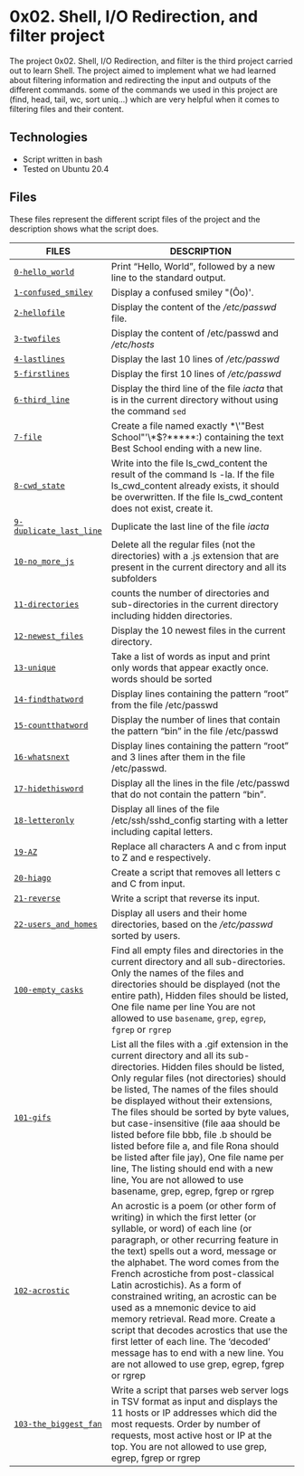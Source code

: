 # 0x02. Shell, I/O Redirection, and filter project

The project 0x02. Shell, I/O Redirection, and filter is the third project carried out to learn Shell. The project aimed to implement what we had learned about filtering information and redirecting the input and outputs of the different commands. some of the commands we used in this project are (find, head, tail, wc, sort uniq...) which are very helpful when it comes to filtering files and their content.

## Technologies

- Script written in bash
- Tested on Ubuntu 20.4

## Files
These files represent the different script files of the project and the description shows what the script does.

| FILES | DESCRIPTION |
| ----------- | ----------- |
|[`0-hello_world`](0-hello_world) | Print “Hello, World”, followed by a new line to the standard output. |
|[`1-confused_smiley`](1-confused_smiley) | Display a confused smiley "(Ôo)'. |
|[`2-hellofile`](0x02-shell_redirections/2-hellofile) | Display the content of the */etc/passwd* file. |
|[`3-twofiles`](0x02-shell_redirections/3-twofiles) | Display the content of /etc/passwd and */etc/hosts* |
|[`4-lastlines`](0x02-shell_redirections/4-lastlines) | Display the last 10 lines of */etc/passwd* |
|[`5-firstlines`](0x02-shell_redirections/5-firstlines) | Display the first 10 lines of */etc/passwd*  |
|[`6-third_line`](0x02-shell_redirections/6-third_line) | Display the third line of the file *iacta* that is in the current directory without using the command `sed` |
|[`7-file`](0x02-shell_redirections/7-file) | Create a file named exactly \*\\'"Best School"\'\\*$\?\*\*\*\*\*:) containing the text Best School ending with a new line. |
|[`8-cwd_state`](0x02-shell_redirections/8-cwd_state) | Write into the file ls_cwd_content the result of the command ls -la. If the file ls_cwd_content already exists, it should be overwritten. If the file ls_cwd_content does not exist, create it. |
|[`9-duplicate_last_line`](0x02-shell_redirections/9-duplicate_last_line) | Duplicate the last line of the file *iacta* |
|[`10-no_more_js`](0x02-shell_redirections/10-no_more_js) | Delete all the regular files (not the directories) with a .js extension that are present in the current directory and all its subfolders |
|[`11-directories`](0x02-shell_redirections/11-directories) | counts the number of directories and sub-directories in the current directory including hidden directories. |
|[`12-newest_files`](0x02-shell_redirections/12-newest_files) |  Display the 10 newest files in the current directory.  |
|[`13-unique`](0x02-shell_redirections/13-unique) | Take a list of words as input and print only words that appear exactly once.  words should be sorted |
|[`14-findthatword`](0x02-shell_redirections/14-findthatword) | Display lines containing the pattern “root” from the file /etc/passwd |
|[`15-countthatword`](0x02-shell_redirections/15-countthatword) | Display the number of lines that contain the pattern “bin” in the file /etc/passwd |
|[`16-whatsnext`](0x02-shell_redirections/16-whatsnext) | Display lines containing the pattern “root” and 3 lines after them in the file /etc/passwd. |
|[`17-hidethisword`](0x02-shell_redirections/17-hidethisword) | Display all the lines in the file /etc/passwd that do not contain the pattern “bin”. |
|[`18-letteronly`](0x02-shell_redirections/18-letteronly) | Display all lines of the file /etc/ssh/sshd_config starting with a letter including capital letters. |
|[`19-AZ`](0x02-shell_redirections/19-AZ) | Replace all characters A and c from input to Z and e respectively. |
|[`20-hiago`](0x02-shell_redirections/20-hiago) | Create a script that removes all letters c and C from input. |
|[`21-reverse`](0x02-shell_redirections/21-reverse) | Write a script that reverse its input. |
|[`22-users_and_homes`](0x02-shell_redirections/22-users_and_homes) | Display all users and their home directories, based on the */etc/passwd* sorted by users. |
|[`100-empty_casks`](0x02-shell_redirections/100-empty_casks) |  Find all empty files and directories in the current directory and all sub-directories. Only the names of the files and directories should be displayed (not the entire path), Hidden files should be listed, One file name per line You are not allowed to use `basename`, `grep`, `egrep`, `fgrep` or `rgrep` |
|[`101-gifs`](0x02-shell_redirections/101-gifs) | List all the files with a .gif extension in the current directory and all its sub-directories. Hidden files should be listed, Only regular files (not directories) should be listed, The names of the files should be displayed without their extensions, The files should be sorted by byte values, but case-insensitive (file aaa should be listed before file bbb, file .b should be listed before file a, and file Rona should be listed after file jay), One file name per line, The listing should end with a new line, You are not allowed to use basename, grep, egrep, fgrep or rgrep |
|[`102-acrostic`](0x02-shell_redirections/102-acrostic) | An acrostic is a poem (or other form of writing) in which the first letter (or syllable, or word) of each line (or paragraph, or other recurring feature in the text) spells out a word, message or the alphabet. The word comes from the French acrostiche from post-classical Latin acrostichis). As a form of constrained writing, an acrostic can be used as a mnemonic device to aid memory retrieval. Read more.  Create a script that decodes acrostics that use the first letter of each line. The ‘decoded’ message has to end with a new line. You are not allowed to use grep, egrep, fgrep or rgrep |
|[`103-the_biggest_fan`](0x02-shell_redirections/103-the_biggest_fan) | Write a script that parses web server logs in TSV format as input and displays the 11 hosts or IP addresses which did the most requests. Order by number of requests, most active host or IP at the top. You are not allowed to use grep, egrep, fgrep or rgrep |
